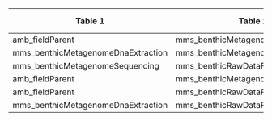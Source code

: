 |Table 1|Table 2|Join by field(s)|
|------------------------|------------------------|-------------------------------|
amb_fieldParent|mms_benthicMetagenomeDnaExtraction|dnaSampleID
mms_benthicMetagenomeDnaExtraction|mms_benthicMetagenomeSequencing|dnaSampleID
mms_benthicMetagenomeSequencing|mms_benthicRawDataFiles|dnaSampleID
amb_fieldParent|mms_benthicMetagenomeSequencing|
amb_fieldParent|mms_benthicRawDataFiles|
mms_benthicMetagenomeDnaExtraction|mms_benthicRawDataFiles|
